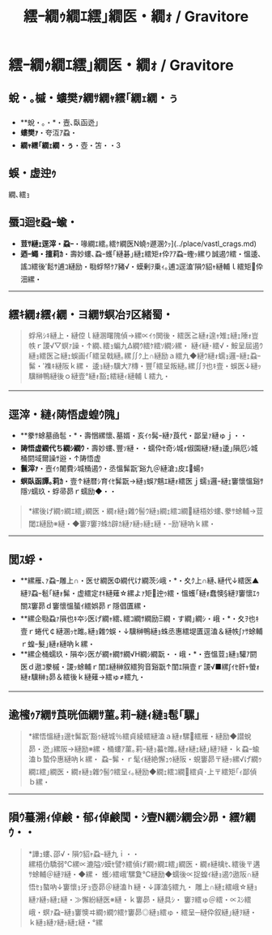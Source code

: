 ﻿---
categories:
- 繝｢繝ｳ繧ｹ繧ｿ繝ｼ
layout: monster
origin:
  class: TODO_Class
  common_en: null
  common_ja: 繝､繧ｮ
  family: null
  order: null
  scientific: null
tag_slugs:
- tsuchi
- henseiju
- vastl-crags
tags:
- 蝨・
- 螟臥函迯｣
- 繝ｴ繧｡繧ｹ繝医Ν蟯ｩ遯溷ｸｯ
title: 繧ｰ繝ｩ繝ｴ繧｣繝医・繝ｫ / Gravitore
---

# 繧ｰ繝ｩ繝ｴ繧｣繝医・繝ｫ / Gravitore

## 蛻・｡槭・螻樊ｧ繝ｻ繝ｬ繧｢繝ｪ繝・ぅ
* **蛻・｡・*・壼､臥函迯｣  
* **螻樊ｧ**・夸沍ｱ蝨・ 
* **繝ｬ繧｢繝ｪ繝・ぅ**・壺・笘・・3

## 蜈・虚迚ｩ
繝､繧ｮ

## 蜃ｺ迴ｾ蝨ｰ蝓・
* **荳ｻ縺ｪ逕滓・蝨ｰ**・喙繝ｴ繧｡繧ｹ繝医Ν蟯ｩ遯溷ｸｯ](../place/vastl_crags.md)  
* **迺ｰ蠅・擅莉ｶ**・壽妙螻､蝨ｰ蠖｢縺碁｣縺ｪ繧矩ｫ伜ｱｱ蝨ｰ蟶ｯ縲り誠遏ｳ繧・慍逶､謠ｺ繧後′鬆ｻ逋ｺ縺励・㍾蜉帑ｹｱ豬√・蟆剰ｦ乗ｨ｡逋ｺ逕溘′隕ｳ貂ｬ縺輔ｌ繧矩伜沺縲・

---

## 繧ｷ繝ｫ繧ｨ繝・ヨ繝ｻ螟冶ｦ区緒蜀・
> 蜉帛ｼｷ縺上・縺倥ｌ縺溷曙隗偵→縲∝ｲｩ閧後・繧医≧縺ｫ遑ｬ雉ｪ縺ｪ陲ｫ豈帙ｒ謖√▽螟ｧ譟・↑繝､繧ｮ蝙九Δ繝ｳ繧ｹ繧ｿ繝ｼ縲・ 
> 縺ｲ縺･繧√・鮟呈屆遏ｳ縺ｮ繧医≧縺ｪ蜈画ｲ｢繧呈戟縺｡縲∬ｸ上∩縺励ａ繧九◆縺ｳ縺ｫ蠕ｮ邏ｰ縺ｪ蝨ｰ髴・′襍ｷ縺阪ｋ縲・ 
> 逶ｮ縺ｯ驥大ｱ槫・豐｢繧呈叛縺｡縲∬ｦ也ｷ壹・蜈医↓縺ｯ驥榊鴨縺後ｏ縺壹°縺ｫ豁ｪ繧縺ｨ縺輔ｌ繧九・

---

## 逕滓・縺ｨ陦悟虚蝗ｳ隗｣
* **豢ｻ蜍墓凾髢・*・壽悃縲懷､墓婿・亥ｲｩ髯ｰ縺ｧ莨代・鄙呈ｧ縺ゅｊ・・ 
* **陦悟虚繝代ち繝ｼ繝ｳ**・壽妙螻､豐ｿ縺・・蠕伜ｾ奇ｼ城ｫ俶園縺ｧ縺ｮ逶｣隕厄ｼ城桶閼域爾譟ｻ逧・↑陦悟虚  
* **鬟滓ｧ**・壼ｲｩ闍費ｼ城桶遏ｳ・丞慍髴翫′谿九＠縺滄ｭ皮ｴ蝪ｩ  
* **螟臥函譚｡莉ｶ**・壹↑縺暦ｼ育ｲｾ髴翫→縺ｮ蜈ｱ魑ｴ縺ｫ繧医ｊ蠕ｮ邏ｰ縺ｪ窶懷慍谿ｻ隱ｿ蠕玖・蜉帚昴ｒ蠕励◆・・

> *縲後げ繝ｩ繝ｴ繧｣繝医・繝ｫ縺ｮ雜ｳ髻ｳ縺ｮ繝ｪ繧ｺ繝縺梧妙螻､豢ｻ蜍輔→荳閾ｴ縺励※縺・◆窶ｦ窶ｦ蛛ｶ辟ｶ縺ｧ縺ｯ縺ｪ縺・ｰ励′縺吶ｋ縲・

---

## 閭ｽ蜉・
* **縲雁､ｧ蝨ｰ雕上∩・医せ繝医Φ繝代け繝茨ｼ峨・*・夊ｸ上∩縺､縺代↓繧医▲縺ｦ蝨ｰ髱｢縺ｫ髴・虚繧定ｵｷ縺薙☆縲よｧ矩迚ｩ繧・慍蠖｢縺ｫ蠢懊§縺ｦ窶懷ｴｩ關ｽ窶昴ｄ窶懷慍蜑ｲ繧娯昴ｒ隱倡匱縲・ 
* **縲企㍾蝨ｧ隕也ｷ夲ｼ医げ繝ｬ繧､繧ｺ繝ｻ繝励Ξ繝・す繝｣繝ｼ・峨・*・夊ｦ也ｷ壹ｒ蜷代￠縺溷ｯｾ雎｡縺ｮ雜ｳ蜈・↓驥榊鴨縺ｮ蛛丞惠繧堤匱逕溘＆縺帙∫ｧｻ蜍輔ｒ蝗ｰ髮｣縺ｫ縺吶ｋ縲・ 
* **縲企桶蠕玖・隕夲ｼ医が繝ｬ繝ｻ繝√Η繝ｼ繝翫・・峨・*・壼慍荳ｭ縺ｮ驩ｱ閼医ｄ遨ｺ豢槭・謖ｯ蜍輔ｒ閨ｴ縺榊叙繧狗音谿翫↑閨ｴ隕壹ｒ謖√■縲∫ｲｾ骭ｬ螢ｫ縺ｫ驥榊ｮ昴＆繧後ｋ縺薙→繧ゅ≠繧九・

---

## 逾櫁ｩｱ繝ｻ莨晄価繝ｻ菫｡莉ｰ縺ｨ縺ｮ髢｢騾｣
> *縲悟慍縺ｮ邊ｾ髴翫′豁ｩ縺城％繧貞綾繧縺溘ａ縺ｫ騾繧雁・縺励◆譛蛻昴・迯｣縲阪→縺励※縲・桶螻ｱ菫｡莉ｰ縺ｮ蟇ｾ雎｡縺ｫ縺ｪ縺｣縺ｦ縺・ｋ蝨ｰ蝓溘ｂ蟄伜惠縺吶ｋ縲・ 
蝨ｰ髴・ｒ髦ｲ縺絶懈ｭｩ縺阪・蜆窶昴〒縺ｯ縲√げ繝ｩ繝ｴ繧｣繝医・繝ｫ縺ｮ雜ｳ髻ｳ繧呈ｨ｡縺励◆繝ｪ繧ｺ繝繧貞･上〒繧矩｢ｨ鄙偵ｂ縲・

---

## 隕ｳ蟇溯ｨ倬鹸・郁ｨ倬鹸閠・ｼ壹Ν繝ｼ繝会ｼ昴・繧ｹ繝ｳ・・

> *譁ｭ螻､邵√・隕ｳ貂ｬ蝨ｰ縺九ｉ・・  
> 縲梧仂驕弱℃縲∝漉隘ｿ蟆ｾ譬ｹ繧偵げ繝ｩ繝ｴ繧｣繝医・繝ｫ縺檎ｾ､繧後〒遘ｻ蜍輔＠縺ｦ縺・◆縲・ 
> 蠖ｼ繧峨′騾夐℃縺励◆蠕後∝捉蝗ｲ縺ｮ遏ｳ遨阪∩縺悟ｾｮ螯吶↓窶懷ｮ牙ｮ壺昴＠縺溘ｈ縺・↓諢溘§繧九・ 
> 雕上∩縺ｪ繧峨☆縺ｮ縺ｧ縺ｯ縺ｪ縺・≫懈紛縺医※縺・ｋ窶昴・縺具ｼ・ 
> 窶ｦ繧ゅ＠繧・∝ｽｼ繧峨・螟ｧ蝨ｰ縺ｮ窶懊ヰ繝ｩ繝ｳ繧ｹ窶昴◎縺ｮ繧ゅ・繧呈─縺伜叙縺｣縺ｦ縺・ｋ縺ｮ縺ｧ縺ｯ縺ｪ縺・°縲